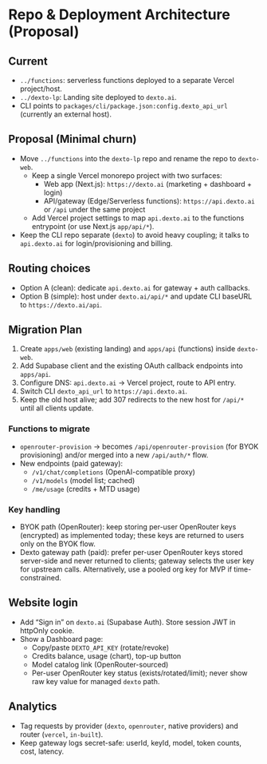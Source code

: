 # Repo & Deployment Architecture (Proposal)

## Current
- `../functions`: serverless functions deployed to a separate Vercel project/host.
- `../dexto-lp`: Landing site deployed to `dexto.ai`.
- CLI points to `packages/cli/package.json:config.dexto_api_url` (currently an external host).

## Proposal (Minimal churn)
- Move `../functions` into the `dexto-lp` repo and rename the repo to `dexto-web`.
  - Keep a single Vercel monorepo project with two surfaces:
    - Web app (Next.js): `https://dexto.ai` (marketing + dashboard + login)
    - API/gateway (Edge/Serverless functions): `https://api.dexto.ai` or `/api` under the same project
  - Add Vercel project settings to map `api.dexto.ai` to the functions entrypoint (or use Next.js `app/api/*`).
- Keep the CLI repo separate (`dexto`) to avoid heavy coupling; it talks to `api.dexto.ai` for login/provisioning and billing.

## Routing choices
- Option A (clean): dedicate `api.dexto.ai` for gateway + auth callbacks.
- Option B (simple): host under `dexto.ai/api/*` and update CLI baseURL to `https://dexto.ai/api`.

## Migration Plan
1. Create `apps/web` (existing landing) and `apps/api` (functions) inside `dexto-web`.
2. Add Supabase client and the existing OAuth callback endpoints into `apps/api`.
3. Configure DNS: `api.dexto.ai` → Vercel project, route to API entry.
4. Switch CLI `dexto_api_url` to `https://api.dexto.ai`.
5. Keep the old host alive; add 307 redirects to the new host for `/api/*` until all clients update.

### Functions to migrate
- `openrouter-provision` → becomes `/api/openrouter-provision` (for BYOK provisioning) and/or merged into a new `/api/auth/*` flow.
- New endpoints (paid gateway):
  - `/v1/chat/completions` (OpenAI-compatible proxy)
  - `/v1/models` (model list; cached)
  - `/me/usage` (credits + MTD usage)

### Key handling
- BYOK path (OpenRouter): keep storing per-user OpenRouter keys (encrypted) as implemented today; these keys are returned to users only on the BYOK flow.
- Dexto gateway path (paid): prefer per-user OpenRouter keys stored server-side and never returned to clients; gateway selects the user key for upstream calls. Alternatively, use a pooled org key for MVP if time-constrained.

## Website login
- Add “Sign in” on `dexto.ai` (Supabase Auth). Store session JWT in httpOnly cookie.
- Show a Dashboard page:
  - Copy/paste `DEXTO_API_KEY` (rotate/revoke)
  - Credits balance, usage (chart), top-up button
  - Model catalog link (OpenRouter-sourced)
  - Per-user OpenRouter key status (exists/rotated/limit); never show raw key value for managed `dexto` path.

## Analytics
- Tag requests by provider (`dexto`, `openrouter`, native providers) and router (`vercel`, `in-built`).
- Keep gateway logs secret-safe: userId, keyId, model, token counts, cost, latency.
